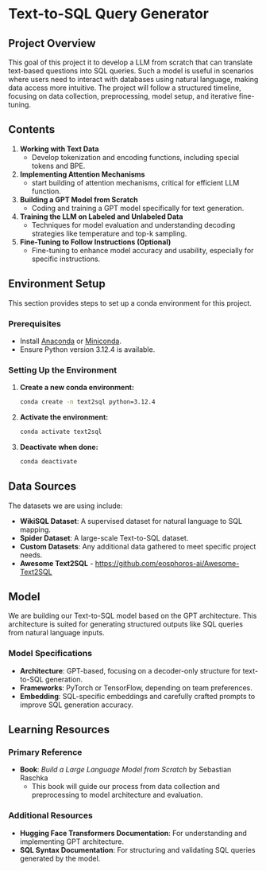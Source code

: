 # Text-to-SQL Query Generator

## Project Overview

This goal of this project it to develop a LLM from scratch that can translate text-based questions into SQL queries. Such a model is useful in scenarios where users need to interact with databases using natural language, making data access more intuitive. The project will follow a structured timeline, focusing on data collection, preprocessing, model setup, and iterative fine-tuning.


## Contents

1. **Working with Text Data**  
   - Develop tokenization and encoding functions, including special tokens and BPE.
2. **Implementing Attention Mechanisms**  
   - start building of attention mechanisms, critical for efficient LLM function.
3. **Building a GPT Model from Scratch**  
   - Coding and training a GPT model specifically for text generation.
4. **Training the LLM on Labeled and Unlabeled Data**  
   - Techniques for model evaluation and understanding decoding strategies like temperature and top-k sampling.
5. **Fine-Tuning to Follow Instructions (Optional)**  
   - Fine-tuning to enhance model accuracy and usability, especially for specific instructions.

## Environment Setup

This section provides steps to set up a conda environment for this project.

### Prerequisites
- Install [Anaconda](https://www.anaconda.com/) or [Miniconda](https://docs.conda.io/en/latest/miniconda.html).
- Ensure Python version 3.12.4 is available.

### Setting Up the Environment
1. **Create a new conda environment:**
   ```bash
   conda create -n text2sql python=3.12.4
   ```
2. **Activate the environment:**
   ```bash
   conda activate text2sql
   ```
3. **Deactivate when done:**
   ```bash
   conda deactivate
   ```

## Data Sources

The datasets we are using include:

- **WikiSQL Dataset**: A supervised dataset for natural language to SQL mapping.
- **Spider Dataset**: A large-scale Text-to-SQL dataset.
- **Custom Datasets**: Any additional data gathered to meet specific project needs.
- **Awesome Text2SQL** - https://github.com/eosphoros-ai/Awesome-Text2SQL

## Model

We are building our Text-to-SQL model based on the GPT architecture. This architecture is suited for generating structured outputs like SQL queries from natural language inputs.

### Model Specifications

- **Architecture**: GPT-based, focusing on a decoder-only structure for text-to-SQL generation.
- **Frameworks**: PyTorch or TensorFlow, depending on team preferences.
- **Embedding**: SQL-specific embeddings and carefully crafted prompts to improve SQL generation accuracy.

## Learning Resources

### Primary Reference

- **Book**: *Build a Large Language Model from Scratch* by Sebastian Raschka
  - This book will guide our process from data collection and preprocessing to model architecture and evaluation.

### Additional Resources

- **Hugging Face Transformers Documentation**: For understanding and implementing GPT architecture.
- **SQL Syntax Documentation**: For structuring and validating SQL queries generated by the model.


